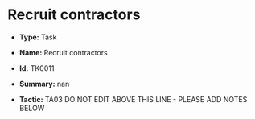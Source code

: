 # Recruit contractors

* **Type:** Task

* **Name:** Recruit contractors

* **Id:** TK0011

* **Summary:** nan

* **Tactic:** TA03
DO NOT EDIT ABOVE THIS LINE - PLEASE ADD NOTES BELOW